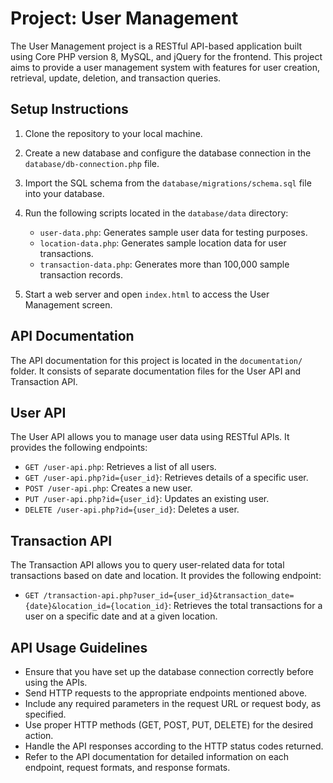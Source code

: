 Project: User Management
========================

The User Management project is a RESTful API-based application built using Core PHP version 8, MySQL, and jQuery for the frontend. This project aims to provide a user management system with features for user creation, retrieval, update, deletion, and transaction queries.

Setup Instructions
------------------

1. Clone the repository to your local machine.

2. Create a new database and configure the database connection in the `database/db-connection.php` file.

3. Import the SQL schema from the `database/migrations/schema.sql` file into your database.

4. Run the following scripts located in the `database/data` directory:
   - `user-data.php`: Generates sample user data for testing purposes.
   - `location-data.php`: Generates sample location data for user transactions.
   - `transaction-data.php`: Generates more than 100,000 sample transaction records.

5. Start a web server and open `index.html` to access the User Management screen.

API Documentation
-----------------

The API documentation for this project is located in the `documentation/` folder. It consists of separate documentation files for the User API and Transaction API.

User API
--------
The User API allows you to manage user data using RESTful APIs. It provides the following endpoints:

- `GET /user-api.php`: Retrieves a list of all users.
- `GET /user-api.php?id={user_id}`: Retrieves details of a specific user.
- `POST /user-api.php`: Creates a new user.
- `PUT /user-api.php?id={user_id}`: Updates an existing user.
- `DELETE /user-api.php?id={user_id}`: Deletes a user.

Transaction API
---------------
The Transaction API allows you to query user-related data for total transactions based on date and location. It provides the following endpoint:

- `GET /transaction-api.php?user_id={user_id}&transaction_date={date}&location_id={location_id}`: Retrieves the total transactions for a user on a specific date and at a given location.

API Usage Guidelines
--------------------

- Ensure that you have set up the database connection correctly before using the APIs.
- Send HTTP requests to the appropriate endpoints mentioned above.
- Include any required parameters in the request URL or request body, as specified.
- Use proper HTTP methods (GET, POST, PUT, DELETE) for the desired action.
- Handle the API responses according to the HTTP status codes returned.
- Refer to the API documentation for detailed information on each endpoint, request formats, and response formats.


































